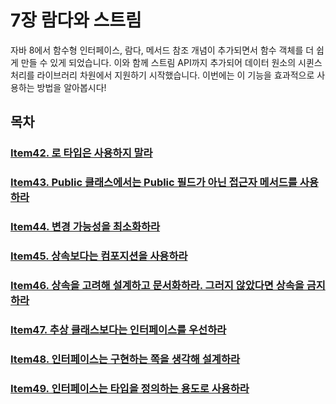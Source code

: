 # 7장 람다와 스트림
자바 8에서 함수형 인터페이스, 람다, 메서드 참조 개념이 추가되면서 함수 객체를 더 쉽게 만들 수 있게 되었습니다.
이와 함께 스트림 API까지 추가되어 데이터 원소의 시퀸스 처리를 라이브러리 차원에서 지원하기 시작했습니다.
이번에는 이 기능을 효과적으로 사용하는 방법을 알아봅시다!

## 목차
### [Item42. 로 타입은 사용하지 말라](https://github.com/9JaHyun/EFFECTIVE_JAVA/tree/main/src/ch7/Item42)
### [Item43. Public 클래스에서는 Public 필드가 아닌 접근자 메서드를 사용하라](https://github.com/9JaHyun/EFFECTIVE_JAVA/tree/main/src/ch7/Item43)
### [Item44. 변경 가능성을 최소화하라](https://github.com/9JaHyun/EFFECTIVE_JAVA/tree/main/src/ch7/Item44)
### [Item45. 상속보다는 컴포지션을 사용하라](https://github.com/9JaHyun/EFFECTIVE_JAVA/tree/main/src/ch7/Item45)
### [Item46. 상속을 고려해 설계하고 문서화하라. 그러지 않았다면 상속을 금지하라](https://github.com/9JaHyun/EFFECTIVE_JAVA/tree/main/src/ch7/Item46)
### [Item47. 추상 클래스보다는 인터페이스를 우선하라](https://github.com/9JaHyun/EFFECTIVE_JAVA/tree/main/src/ch7/Item47)
### [Item48. 인터페이스는 구현하는 쪽을 생각해 설계하라](https://github.com/9JaHyun/EFFECTIVE_JAVA/tree/main/src/ch7/Item48)
### [Item49. 인터페이스는 타입을 정의하는 용도로 사용하라](https://github.com/9JaHyun/EFFECTIVE_JAVA/tree/main/src/ch7/Item49)